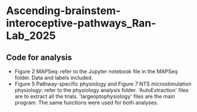 # Ascending-brainstem-interoceptive-pathways_Ran-Lab_2025

## Code for analysis
* Figure 2 MAPSeq: refer to the Jupyter notebook file in the MAPSeq folder. Data and labels included.
* Figure 5 Pathway-specific physiology and Figure 7 NTS microstimulation physiology: refer to the physiology analysis folder. 'AutoExtraction' files are to extract all the trials. 'largeoptophysiology' files are the main program. The same functions were used for both analyses.
